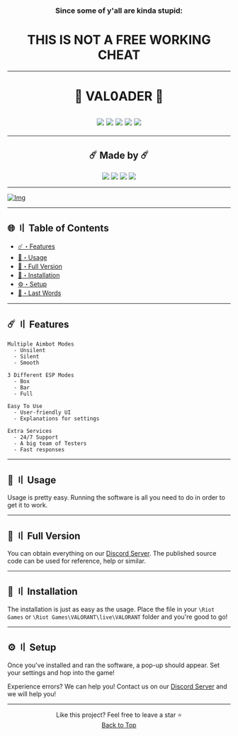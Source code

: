 <h3 id="title" align="center">
Since some of y'all are kinda stupid:
</h3>
<h1 id="title" align="center">
THIS IS NOT A FREE WORKING CHEAT
</h1>

---

<h1 id="title" align="center">
🌙 VAL0ADER 🌙
</h1>

<h2 id="languages" align="center">
<a href="https://github.com/Lunahax/VAL0ADER"><img src="https://img.shields.io/badge/c++-303030?style=for-the-badge&logo=c%2B%2B&logoColor=white"></a>
<a href="https://github.com/Lunahax/VAL0ADER"><img src="https://img.shields.io/badge/c%23-303030?style=for-the-badge&logo=c-sharp&logoColor=white"></a>
<a href="https://github.com/Lunahax/VAL0ADER"><img src="https://img.shields.io/badge/c-303030?style=for-the-badge&logo=c&logoColor=white"></a>
<a href="https://github.com/Lunahax/VAL0ADER"><img src="https://img.shields.io/badge/python-303030?style=for-the-badge&logo=python&logoColor=white"></a>
<a href="https://github.com/Lunahax/VAL0ADER"><img src="https://img.shields.io/badge/javascript-303030?style=for-the-badge&logo=javascript&logoColor=white"></a>
</h2>

---

<h2 id="creators" align="center">
  ☄️ Made by ☄️
</h2>

<p align="center">
<a href="#creators"><img src="https://img.shields.io/badge/Alune%20Development-303030?style=for-the-badge"></a>
<a href="#creators"><img src="https://img.shields.io/badge/Lunahax%20Development-303030?style=for-the-badge"></a>
<a href="#creators"><img src="https://img.shields.io/badge/BagMan%20Cheats-303030?style=for-the-badge"></a>
<a href="#creators"><img src="https://img.shields.io/badge/XUAcom-303030?style=for-the-badge"></a>
</p>

---

[![Img](https://raw.githubusercontent.com/Lunahax/lunahax.github.io/main/images/about2_img.jpg)](#contents)

---

## <a id="contents"></a>🌐 〢 Table of Contents 
- [☄️・Features](#features)
- [🌌・Usage](#usage)
- [🌙・Full Version](#full)
- [📁・Installation](#installation)
- [⚙️・Setup](#setup)
- [🌟・Last Words](#star)

---

## <a id="features"></a>☄️ 〢 Features

```sh-session
Multiple Aimbot Modes
  - Unsilent
  - Silent
  - Smooth
```

```sh-session
3 Different ESP Modes
  - Box
  - Bar
  - Full
```

```sh-session
Easy To Use
  - User-friendly UI
  - Explanations for settings
```

```sh-session
Extra Services 
  - 24/7 Support
  - A big team of Testers
  - Fast responses
```

---

## <a id="usage"></a>🌌 〢 Usage

Usage is pretty easy. Running the software is all you need to do in order to get it to work.

---

## <a id="full"></a>🌙 〢 Full Version 

You can obtain everything on our [Discord Server](https://discord.gg/kDNBMtFKjq). The published source code can be used for reference, help or similar.

---

## <a id="installation"></a>📁 〢 Installation 

The installation is just as easy as the usage. Place the file in your `\Riot Games` or `\Riot Games\VALORANT\live\VALORANT` folder and you're good to go!

---

## <a id="setup"></a>⚙️ 〢 Setup

Once you've installed and ran the software, a pop-up should appear. Set your settings and hop into the game!

Experience errors? We can help you! Contact us on our [Discord Server](https://discord.gg/kDNBMtFKjq) and we will help you!

---

<p id="star" align="center">
Like this project? Feel free to leave a star ⭐<br>
<a href=#top>Back to Top</a>
</p>
